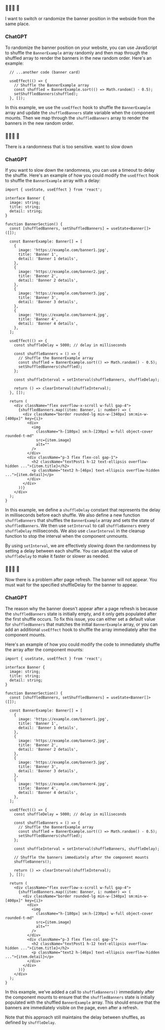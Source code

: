 ### 🙎🏻‍♂️ 💬 

I want to switch or randomize the banner position in the webside from the same place.

### ChatGPT

To randomize the banner position on your website, you can use JavaScript to shuffle the `BannerExample` array randomly and then map through the shuffled array to render the banners in the new random order. Here's an example:

```tsx
  // ...another code (banner card)

  useEffect(() => {
    // Shuffle the BannerExample array
    const shuffled = BannerExample.sort(() => Math.random() - 0.5);
    setShuffledBanners(shuffled);
  }, []);
```
In this example, we use the `useEffect` hook to shuffle the `BannerExample` array and update the `shuffledBanners` state variable when the component mounts. Then we map through the `shuffledBanners` array to render the banners in the new random order.



### 🙎🏻‍♂️ 💬 

There is a randomness that is too sensitive. want to slow down

### ChatGPT

If you want to slow down the randomness, you can use a timeout to delay the shuffle. Here's an example of how you could modify the `useEffect` hook to shuffle the `BannerExample` array with a delay:

```tsx
import { useState, useEffect } from 'react';

interface Banner {
  image: string;
  title: string;
  detail: string;
}

function BannerSection() {
  const [shuffledBanners, setShuffledBanners] = useState<Banner[]>([]);

  const BannerExample: Banner[] = [
    {
      image: 'https://example.com/banner1.jpg',
      title: 'Banner 1',
      detail: 'Banner 1 details',
    },
    {
      image: 'https://example.com/banner2.jpg',
      title: 'Banner 2',
      detail: 'Banner 2 details',
    },
    {
      image: 'https://example.com/banner3.jpg',
      title: 'Banner 3',
      detail: 'Banner 3 details',
    },
    {
      image: 'https://example.com/banner4.jpg',
      title: 'Banner 4',
      detail: 'Banner 4 details',
    },
  ];

  useEffect(() => {
    const shuffleDelay = 5000; // delay in milliseconds

    const shuffleBanners = () => {
      // Shuffle the BannerExample array
      const shuffled = BannerExample.sort(() => Math.random() - 0.5);
      setShuffledBanners(shuffled);
    };

    const shuffleInterval = setInterval(shuffleBanners, shuffleDelay);

    return () => clearInterval(shuffleInterval);
  }, []);

  return (
    <div className="flex overflow-x-scroll w-full gap-4">
      {shuffledBanners.map((item: Banner, i: number) => (
        <div className="border rounded-lg min-w-[340px] sm:min-w-[400px]" key={i}>
          <div>
            <img
              className="h-[180px] sm:h-[230px] w-full object-cover rounded-t-md"
              src={item.image}
              alt=""
            />
          </div>
          <div className="p-3 flex flex-col gap-1">
            <h2 className="textPost1 h-12 text-ellipsis overflow-hidden ...">{item.title}</h2>
            <p className="text2 h-[46px] text-ellipsis overflow-hidden ...">{item.detail}</p>
          </div>
        </div>
      ))}
    </div>
  );
}
```

In this example, we define a `shuffleDelay` constant that represents the delay in milliseconds before each shuffle. We also define a new function `shuffleBanners` that shuffles the `BannerExample` array and sets the state of `shuffledBanners`. We then use `setInterval` to call `shuffleBanners` every `shuffleDelay` milliseconds. We also use `clearInterval` in the cleanup function to stop the interval when the component unmounts.

By using `setInterval`, we are effectively slowing down the randomness by setting a delay between each shuffle. You can adjust the value of `shuffleDelay` to make it faster or slower as needed.



### 🙎🏻‍♂️ 💬 

Now there is a problem after page refresh. The banner will not appear. You must wait for the specified shuffleDelay for the banner to appear.

### ChatGPT

The reason why the banner doesn't appear after a page refresh is because the `shuffledBanners` state is initially empty, and it only gets populated after the first shuffle occurs. To fix this issue, you can either set a default value for `shuffledBanners` that matches the initial `BannerExample` array, or you can add an additional `useEffect` hook to shuffle the array immediately after the component mounts.

Here's an example of how you could modify the code to immediately shuffle the array after the component mounts:

```tsx
import { useState, useEffect } from 'react';

interface Banner {
  image: string;
  title: string;
  detail: string;
}

function BannerSection() {
  const [shuffledBanners, setShuffledBanners] = useState<Banner[]>([]);

  const BannerExample: Banner[] = [
    {
      image: 'https://example.com/banner1.jpg',
      title: 'Banner 1',
      detail: 'Banner 1 details',
    },
    {
      image: 'https://example.com/banner2.jpg',
      title: 'Banner 2',
      detail: 'Banner 2 details',
    },
    {
      image: 'https://example.com/banner3.jpg',
      title: 'Banner 3',
      detail: 'Banner 3 details',
    },
    {
      image: 'https://example.com/banner4.jpg',
      title: 'Banner 4',
      detail: 'Banner 4 details',
    },
  ];

  useEffect(() => {
    const shuffleDelay = 5000; // delay in milliseconds

    const shuffleBanners = () => {
      // Shuffle the BannerExample array
      const shuffled = BannerExample.sort(() => Math.random() - 0.5);
      setShuffledBanners(shuffled);
    };

    const shuffleInterval = setInterval(shuffleBanners, shuffleDelay);

    // Shuffle the banners immediately after the component mounts
    shuffleBanners();

    return () => clearInterval(shuffleInterval);
  }, []);

  return (
    <div className="flex overflow-x-scroll w-full gap-4">
      {shuffledBanners.map((item: Banner, i: number) => (
        <div className="border rounded-lg min-w-[340px] sm:min-w-[400px]" key={i}>
          <div>
            <img
              className="h-[180px] sm:h-[230px] w-full object-cover rounded-t-md"
              src={item.image}
              alt=""
            />
          </div>
          <div className="p-3 flex flex-col gap-1">
            <h2 className="textPost1 h-12 text-ellipsis overflow-hidden ...">{item.title}</h2>
            <p className="text2 h-[46px] text-ellipsis overflow-hidden ...">{item.detail}</p>
          </div>
        </div>
      ))}
    </div>
  );
}
```

In this example, we've added a call to `shuffleBanners()` immediately after the component mounts to ensure that the `shuffledBanners` state is initially populated with the shuffled `BannerExample` array. This should ensure that the banners are immediately visible on the page, even after a refresh.

Note that this approach still maintains the delay between shuffles, as defined by `shuffleDelay`.